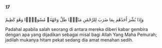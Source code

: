 ##### 17

<span class="ayah">وَإِذَا بُشِّرَ أَحَدُهُم بِمَا ضَرَبَ لِلرَّحْمَٰنِ مَثَلًۭا ظَلَّ وَجْهُهُۥ مُسْوَدًّۭا وَهُوَ كَظِيمٌ</span>

<span class="ayah_translation">Padahal apabila salah seorang di antara mereka diberi kabar gembira dengan apa yang dijadikan sebagai misal bagi Allah Yang Maha Pemurah; jadilah mukanya hitam pekat sedang dia amat menahan sedih.</span>
